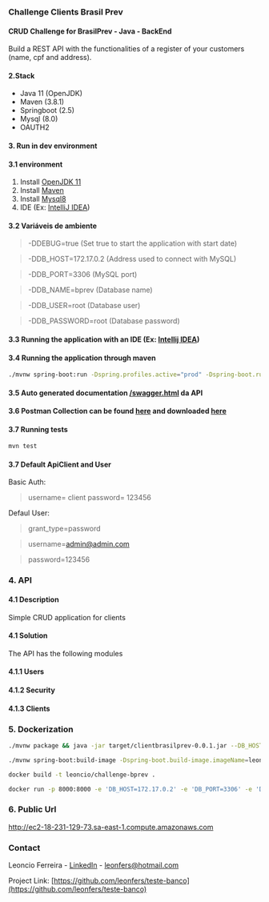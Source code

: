 ### Challenge Clients Brasil Prev
#### CRUD Challenge for BrasilPrev - Java - BackEnd
Build a REST API with the functionalities of a register of your customers (name,
cpf and address).

#### 2.Stack
* Java 11 (OpenJDK)
* Maven (3.8.1)
* Springboot (2.5)
* Mysql (8.0)
* OAUTH2

#### 3. Run in dev environment
#### 3.1 environment
1. Install [OpenJDK 11](https://openjdk.java.net/install/)
2. Install [Maven](https://maven.apache.org/install.html)
3. Install [Mysql8](https://dev.mysql.com/downloads/)
4. IDE (Ex: [IntelliJ IDEA](https://www.jetbrains.com/idea/download/))

#### 3.2 Variáveis de ambiente
>-DDEBUG=true  (Set true to start the application with start date)

>-DDB_HOST=172.17.0.2 (Address used to connect with MySQL)

>-DDB_PORT=3306 (MySQL port)

>-DDB_NAME=bprev (Database name)

>-DDB_USER=root (Database user)

>-DDB_PASSWORD=root (Database password)

#### 3.3 Running the application with an IDE (Ex: [Intellij IDEA](https://www.jetbrains.com/help/idea/spring-boot.html))
#### 3.4 Running the application through maven
```bash
./mvnw spring-boot:run -Dspring.profiles.active="prod" -Dspring-boot.run.arguments="--DB_HOST=172.17.0.2 --DB_PORT=3306 --DB_NAME=bprev --DB_USER=root --DB_PASSWORD=root"
```

#### 3.5 Auto generated documentation [/swagger.html](http://ec2-18-231-129-73.sa-east-1.compute.amazonaws.com/swagger.html) da API

#### 3.6 Postman Collection can be found [here](https://documenter.getpostman.com/view/8357607/Tzm5GwFQ) and downloaded [here](https://github.com/leonfers/client-brasil-prev/Clients%20BrasilPrev.postman_collection.json)

#### 3.7 Running tests
```bash
mvn test
```


#### 3.7 Default ApiClient and User
Basic Auth:
> username= client
> password= 123456

Defaul User:
> grant_type=password

> username=admin@admin.com

> password=123456

### 4. API

#### 4.1 Description
Simple CRUD application for clients

#### 4.1 Solution
The API has the following modules

#### 4.1.1 Users
#### 4.1.2 Security
#### 4.1.3 Clients

### 5. Dockerization
```bash
./mvnw package && java -jar target/clientbrasilprev-0.0.1.jar --DB_HOST=172.17.0.2 --DB_PORT=3306 --DB_NAME=bprev --DB_USER=root --DB_PASSWORD=root

./mvnw spring-boot:build-image -Dspring-boot.build-image.imageName=leoncio/challenge-bprev

docker build -t leoncio/challenge-bprev .

docker run -p 8000:8000 -e 'DB_HOST=172.17.0.2' -e 'DB_PORT=3306' -e 'DB_NAME=bprev' -e 'DB_USER=root' -e 'DB_PASSWORD=root' -it leoncio/challenge-bprev
```

### 6. Public Url

http://ec2-18-231-129-73.sa-east-1.compute.amazonaws.com




<!-- CONTACT -->
### Contact

Leoncio Ferreira - [LinkedIn](https://www.linkedin.com/in/leoncio-ferreira/) - leonfers@hotmail.com

Project Link: [https://github.com/leonfers/teste-banco](https://github.com/leonfers/teste-banco)